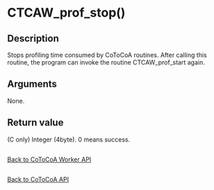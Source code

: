 CTCAW_prof_stop()
=====

Description
-----

Stops profiling time consumed by CoToCoA routines. After calling this routine,
the program can invoke the routine CTCAW_prof_start again.

Arguments
-----

None.

Return value
-----

(C only) Integer (4byte). 0 means success.

##

[Back to CoToCoA Worker API](../API-worker.md "Back to CoToCoA Worker API")

##

[Back to CoToCoA API](../API.md "Back to CoToCoA API")
